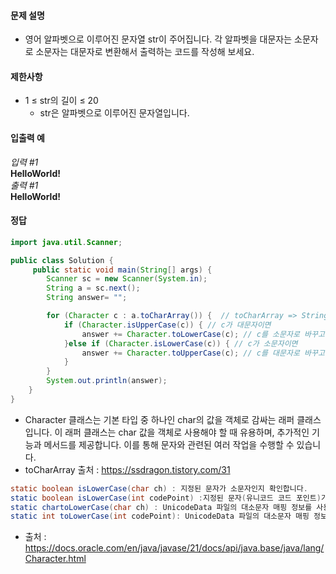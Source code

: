 #### 문제 설명
- 영어 알파벳으로 이루어진 문자열 str이 주어집니다. 각 알파벳을 대문자는 소문자로 소문자는 대문자로 변환해서 출력하는 코드를 작성해 보세요.

#### 제한사항
- 1 ≤ str의 길이 ≤ 20
  - str은 알파벳으로 이루어진 문자열입니다.
  
#### 입출력 예<br>
*입력 #1*<br>
**HelloWorld!**<br>
*출력 #1*<br>
**HelloWorld!**

#### 정답
```java
import java.util.Scanner;

public class Solution {
     public static void main(String[] args) {
        Scanner sc = new Scanner(System.in);
        String a = sc.next();
        String answer= "";

        for (Character c : a.toCharArray()) {  // toCharArray => String 문자열을 char형 배열로 바꿔서 반환해주는 메서드이다.
            if (Character.isUpperCase(c)) { // c가 대문자이면
                answer += Character.toLowerCase(c); // c를 소문자로 바꾸고 answer로 반환한다.
            }else if (Character.isLowerCase(c)) { // c가 소문자이면
                answer += Character.toUpperCase(c); // c를 대문자로 바꾸고 anwer로 반환한다.
            }
        }
        System.out.println(answer);
    }
}
```
- Character 클래스는 기본 타입 중 하나인 char의 값을 객체로 감싸는 래퍼 클래스입니다. 이 래퍼 클래스는 char 값을 객체로 사용해야 할 때 유용하며, 추가적인 기능과 메서드를 제공합니다. 이를 통해 문자와 관련된 여러 작업을 수행할 수 있습니다.
- toCharArray 출처 : https://ssdragon.tistory.com/31
```java
static boolean isLowerCase(char ch) : 지정된 문자가 소문자인지 확인합니다.
static boolean isLowerCase(int codePoint) :지정된 문자(유니코드 코드 포인트)가 소문자인지 확인합니다.
static chartoLowerCase(char ch) : UnicodeData 파일의 대소문자 매핑 정보를 사용하여 문자 인수를 소문자로 변환합니다.
static int toLowerCase(int codePoint): UnicodeData 파일의 대소문자 매핑 정보를 사용하여 문자(유니코드 코드 포인트) 인수를 소문자로 변환합니다.
```
- 출처 : https://docs.oracle.com/en/java/javase/21/docs/api/java.base/java/lang/Character.html
 
